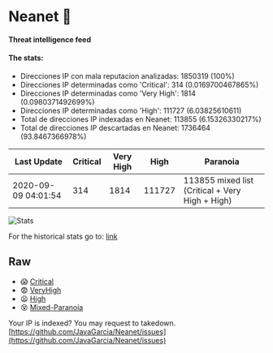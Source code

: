 # Neanet :hocho:
#### Threat intelligence feed
#### The stats:

- Direcciones IP con mala reputacion analizadas: 1850319 (100%)
- Direcciones IP determinadas como 'Critical':  314 (0.0169700467865%)
- Direcciones IP determinadas como 'Very High':  1814 (0.0980371492699%)
- Direcciones IP determinadas como 'High':  111727 (6.03825610611)
- Total de direcciones IP indexadas en Neanet:  113855 (6.15326330217%)
- Total de direcciones IP descartadas en Neanet:  1736464 (93.8467366978%)

| Last Update | Critical | Very High | High | Paranoia |
| --- | --- | --- | --- | --- |
| 2020-09-09 04:01:54 | 314 | 1814 | 111727 | 113855 mixed list (Critical + Very High + High)|

![Stats](https://docs.google.com/spreadsheets/d/e/2PACX-1vSnaNMIXVabIpDJjufMlzH7poXnshF3mgd8Is1g9ytUEzVsP5my4Trn8f-xkoLLQ38xpL3HtmUexLo6/pubchart?oid=501124687&format=image)

For the historical stats go to: [link](/stats.csv)
## Raw
- :scream: [Critical](https://raw.githubusercontent.com/JavaGarcia/Neanet/master/blacklists/neanet_critical.txt)
- :fearful: [VeryHigh](https://raw.githubusercontent.com/JavaGarcia/Neanet/master/blacklists/neanet_veryHigh.txtt)
- :frowning: [High](https://raw.githubusercontent.com/JavaGarcia/Neanet/master/blacklists/neanet_high.txt)
- :dizzy_face: [Mixed-Paranoia](https://raw.githubusercontent.com/JavaGarcia/Neanet/master/blacklists/neanet_all.txt)


Your IP is indexed? You may request to takedown. [https://github.com/JavaGarcia/Neanet/issues](https://github.com/JavaGarcia/Neanet/issues)














































































































































































































































































































































































































































































































































































































































































